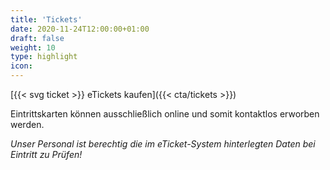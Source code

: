 ```yaml
---
title: 'Tickets'
date: 2020-11-24T12:00:00+01:00
draft: false
weight: 10
type: highlight
icon:
---
```


[{{< svg ticket >}} eTickets kaufen]({{< cta/tickets >}})

Eintrittskarten können ausschließlich online und somit kontaktlos erworben werden.

_Unser Personal ist berechtig die im eTicket-System hinterlegten Daten bei Eintritt zu Prüfen!_
